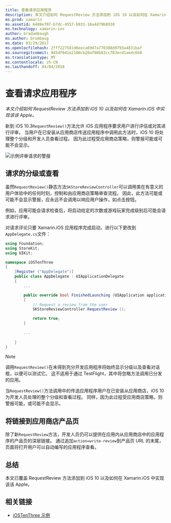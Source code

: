```yaml
---
title: 查看请求应用程序
description: 本文介绍如何 RequestReview 方法添加到 iOS 10 以及如何在 Xamarin.iOS 中实现该该 Apple。
ms.prod: xamarin
ms.assetid: 6408e707-b7dc-4557-b931-16a4d79b8930
ms.technology: xamarin-ios
author: bradumbaugh
ms.author: brumbaug
ms.date: 03/29/2017
ms.openlocfilehash: 2fff227581d6eeca69d7a770308d9793a4831baf
ms.sourcegitcommit: 945df041e2180cb20af08b83cc703ecd1aedc6b0
ms.translationtype: MT
ms.contentlocale: zh-CN
ms.lasthandoff: 04/04/2018
---
```

# <a name="request-app-review"></a>查看请求应用程序

_本文介绍如何 RequestReview 方法添加到 iOS 10 以及如何在 Xamarin.iOS 中实现该该 Apple。_

新到 iOS 10.3`RequestReview()`方法允许 iOS 应用程序要求用户进行评估或对其进行评审。 当用户在已安装从应用商店传送应用程序中调用此方法时，iOS 10 将处理整个分级和开发人员查看过程。 因为此过程受应用商店策略，则警报可能或可能不会显示。

![](request-app-review-images/review01.png "示例评审请求的警报")

## <a name="requesting-a-rating-or-review"></a>请求的分级或查看

虽然`RequestReview()`静态方法`SKStoreReviewController`可以调用类在有意义的用户体验中的任何时刻，控制和由应用商店策略审查流程。 因此，此方法可能或可能不会显示警报，应永远不会调用以响应用户操作，如点击按钮。

例如，应用可能会请求检查后，将启动给定的次数或游戏玩家完成级别后可能会请求进行评审。

对请求评论只要 Xamarin.iOS 应用程序完成启动，进行以下更改到`AppDelegate.cs`文件：

```csharp
using Foundation;
using StoreKit;
using UIKit;

namespace iOSTenThree
{
    [Register ("AppDelegate")]
    public class AppDelegate : UIApplicationDelegate
    {
        ...

        public override bool FinishedLaunching (UIApplication application, NSDictionary launchOptions)
        {
            // Request a review from the user
            SKStoreReviewController.RequestReview ();

            return true;
        }
        
        ...
        
    }
}
```

> [!NOTE]
> 调用`RequestReview()`在未得到充分开发应用程序将始终显示分级以及查看对话框，以便可以测试它。 这不适用于通过 TestFlight，其中将忽略方法调用已分发的应用。

当`RequestReview()`方法调用中的传送应用程序用户在已安装从应用商店，iOS 10 为开发人员处理的整个分级和查看过程。 同样，因为此过程受应用商店策略，则警报可能，或可能不会显示。

## <a name="linking-to-an-app-store-product-page"></a>将链接到应用商店产品页 

除了新`RequestReview`方法，开发人员仍可以提供在应用内从应用商店中的应用程序的产品页的深层链接。 通过追加`action=write-review`到产品页 URL 的末尾，页面将打开用户可以自动编写的应用程序查看。 

## <a name="summary"></a>总结

本文已覆盖 RequestReview 方法添加到 iOS 10 以及如何在 Xamarin.iOS 中实现该该 Apple。



## <a name="related-links"></a>相关链接

- [iOSTenThree 示例](https://developer.xamarin.com/samples/ios/iOS10/iOSTenThree)
